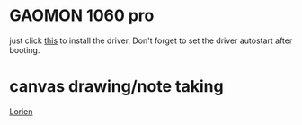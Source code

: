# GAOMON 1060 pro
just click [this](https://opentabletdriver.net/) to install the driver. Don't forget to set the driver autostart after booting.

# canvas drawing/note taking

[Lorien](https://github.com/mbrlabs/Lorien)